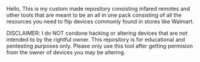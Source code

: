 Hello, This is my custom made repository consisting infared remotes and other tools that are meant to be an all in one pack consisting of all the resources you need
to flip devices commonly found in stores like Walmart. 

DISCLAIMER: I do NOT condone hacking or altering devices that are not intended to by the rightful owner. This repository is for educational and pentesting purposes only.
Please only use this tool after getting permision from the owner of devices you may be altering.
